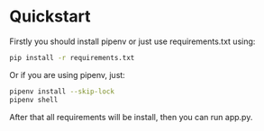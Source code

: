 # Quickstart

Firstly you should install pipenv or just use requirements.txt using:

```bash
pip install -r requirements.txt
```
Or if you are using pipenv, just:
```bash
pipenv install --skip-lock
pipenv shell
```
After that all requirements will be install, then you can run app.py.

